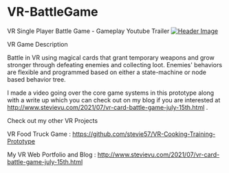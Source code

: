 # VR-BattleGame
 VR Single Player Battle Game - Gameplay Youtube Trailer
[![Header Image](https://github.com/stevie57/VR-BattleGame/blob/main/Assets/Textures/Screen%20shot.png)](https://www.youtube.com/watch?v=IIg7JPc2Cis&t=15s)

VR Game Description

Battle in VR using magical cards that grant temporary weapons and grow stronger through defeating enemies and collecting loot. Enemies' behaviors are flexible and programmed based on either a state-machine or node based behavior tree. 

I made a video going over the core game systems in this prototype along with a write up which you can check out on my blog if you are interested at http://www.stevievu.com/2021/07/vr-card-battle-game-july-15th.html .

Check out my other VR Projects

VR Food Truck Game : https://github.com/stevie57/VR-Cooking-Training-Prototype

My VR Web Portfolio and Blog : http://www.stevievu.com/2021/07/vr-card-battle-game-july-15th.html
